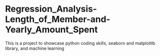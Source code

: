 # Regression_Analysis-Length_of_Member-and-Yearly_Amount_Spent
This is a project to showcase python coding skills, seaborn and matplotlib library, and machine learning 
